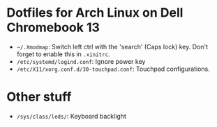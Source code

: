 # Dotfiles for Arch Linux on Dell Chromebook 13

* `~/.Xmodmap`: Switch left ctrl with the 'search' (Caps lock) key. Don't forget to enable this in `.xinitrc`.
* `/etc/systemd/logind.conf`: Ignore power key
* `/etc/X11/xorg.conf.d/30-touchpad.conf`: Touchpad configurations.

# Other stuff

* `/sys/class/leds/`: Keyboard backlight
